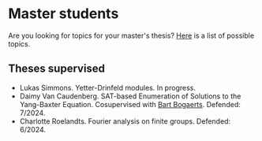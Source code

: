 # Master students

Are you looking for topics for your master's thesis? [Here](files/master.pdf) is a list of possible topics. 

## Theses supervised

* Lukas Simmons. Yetter-Drinfeld modules. In progress. 
* Daimy Van Caudenberg. SAT-based Enumeration of Solutions to the Yang-Baxter Equation. Cosupervised with [Bart Bogaerts](https://www.bartbogaerts.eu). Defended: 7/2024. 
* Charlotte Roelandts. Fourier analysis on finite groups. Defended: 6/2024.

